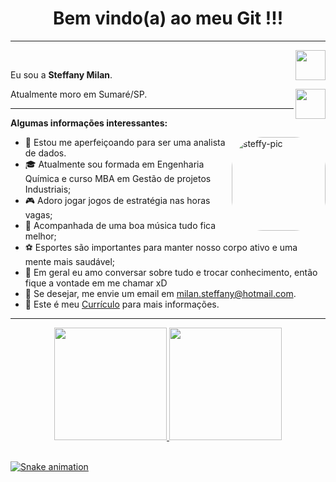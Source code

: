 
<h1 align="center"> Bem vindo(a) ao meu Git !!! </h1>
<hr/>

<a href="https://www.instagram.com/teffy_milan/" target="_blank">
  <img align="right" src="https://cdn.icon-icons.com/icons2/1211/PNG/512/1491579602-yumminkysocialmedia36_83067.png" width="48px" height="48px">
</a><br />

<p align="left" >
Eu sou a <b> Steffany Milan</b>.
</p>

<a href="https://www.linkedin.com/in/steffany-sim%C3%B5es/" target="_blank">
  <img align="right" src="https://i.ibb.co/Kx2GSrT/linkedin.png" width="48px" height="48px"></a>


<p align="left" >Atualmente moro em Sumaré/SP.<br />
</p>



<hr />

**Algumas informações interessantes:**

 <img align="right" alt="steffy-pic" height="150" style="border-radius:50px;" src="https://user-images.githubusercontent.com/94996662/148393460-34cecc27-00d5-45a7-aa08-ef79ebc1e977.gif">
</div>


- 🎯 Estou me aperfeiçoando para ser uma analista de dados.
- 🎓 Atualmente sou formada em Engenharia Química e curso MBA em Gestão de projetos Industriais;
- 🎮 Adoro jogar jogos de estratégia nas horas vagas;
- 🎵 Acompanhada de uma boa música tudo fica melhor; 
- ⚽ Esportes são importantes para manter nosso corpo ativo e uma mente mais saudável;
- 💬 Em geral eu amo conversar sobre tudo e trocar conhecimento, então fique a vontade em me chamar xD
- 📩 Se desejar, me envie um email em milan.steffany@hotmail.com.
- 📄 Este é meu <a href="https://drive.google.com/file/d/1x7TNDZyhWfT4J7BvFQw-uWTBBdAy7r9m/view?usp=sharing" target="_blank" >Currículo</a> para mais informações.


<hr />





<div align="center">
  <a href="https://github.com/steffymilan">
  <img height="180em" src="https://github-readme-stats.vercel.app/api?username=steffymilan&show_icons=true&theme=tokyonight&include_all_commits=true&count_private=true"/>
  <img height="180em" src="https://github-readme-stats.vercel.app/api/top-langs/?username=steffymilan&layout=compact&langs_count=7&theme=tokyonight"/>
</div>
<div style="display: inline_block"><br>

  
  ![Snake animation](https://github.com/steffymilan/steffymilan/blob/output/github-contribution-grid-snake.svg)
 
</div>
